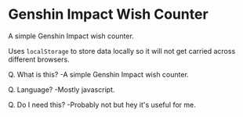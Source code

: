 # Genshin Impact Wish Counter
A simple Genshin Impact wish counter.

Uses `localStorage` to store data locally so it will not get carried across different browsers.

Q. What is this?
-A simple Genshin Impact wish counter.

Q. Language?
-Mostly javascript.

Q. Do I need this?
-Probably not but hey it's useful for me.
